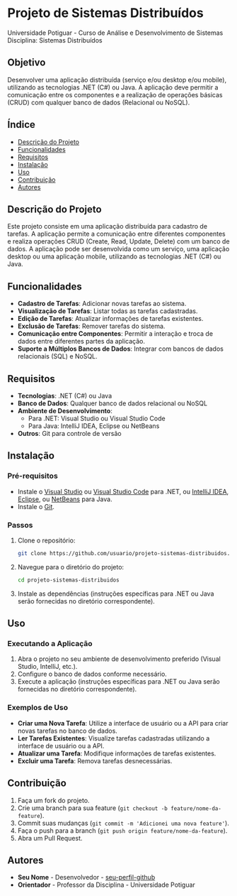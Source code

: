 # Projeto de Sistemas Distribuídos
Universidade Potiguar - Curso de Análise e Desenvolvimento de Sistemas  
Disciplina: Sistemas Distribuídos

## Objetivo
Desenvolver uma aplicação distribuída (serviço e/ou desktop e/ou mobile), utilizando as tecnologias .NET (C#) ou Java. A aplicação deve permitir a comunicação entre os componentes e a realização de operações básicas (CRUD) com qualquer banco de dados (Relacional ou NoSQL).

## Índice
- [Descrição do Projeto](#descrição-do-projeto)
- [Funcionalidades](#funcionalidades)
- [Requisitos](#requisitos)
- [Instalação](#instalação)
- [Uso](#uso)
- [Contribuição](#contribuição)
- [Autores](#autores)

## Descrição do Projeto
Este projeto consiste em uma aplicação distribuída para cadastro de tarefas. A aplicação permite a comunicação entre diferentes componentes e realiza operações CRUD (Create, Read, Update, Delete) com um banco de dados. A aplicação pode ser desenvolvida como um serviço, uma aplicação desktop ou uma aplicação mobile, utilizando as tecnologias .NET (C#) ou Java.

## Funcionalidades
- **Cadastro de Tarefas**: Adicionar novas tarefas ao sistema.
- **Visualização de Tarefas**: Listar todas as tarefas cadastradas.
- **Edição de Tarefas**: Atualizar informações de tarefas existentes.
- **Exclusão de Tarefas**: Remover tarefas do sistema.
- **Comunicação entre Componentes**: Permitir a interação e troca de dados entre diferentes partes da aplicação.
- **Suporte a Múltiplos Bancos de Dados**: Integrar com bancos de dados relacionais (SQL) e NoSQL.

## Requisitos
- **Tecnologias**: .NET (C#) ou Java
- **Banco de Dados**: Qualquer banco de dados relacional ou NoSQL
- **Ambiente de Desenvolvimento**:
  - Para .NET: Visual Studio ou Visual Studio Code
  - Para Java: IntelliJ IDEA, Eclipse ou NetBeans
- **Outros**: Git para controle de versão

## Instalação

### Pré-requisitos
- Instale o [Visual Studio](https://visualstudio.microsoft.com/) ou [Visual Studio Code](https://code.visualstudio.com/) para .NET, ou [IntelliJ IDEA](https://www.jetbrains.com/idea/), [Eclipse](https://www.eclipse.org/), ou [NetBeans](https://netbeans.apache.org/) para Java.
- Instale o [Git](https://git-scm.com/).

### Passos
1. Clone o repositório:
    ```bash
    git clone https://github.com/usuario/projeto-sistemas-distribuidos.git
    ```
2. Navegue para o diretório do projeto:
    ```bash
    cd projeto-sistemas-distribuidos
    ```
3. Instale as dependências (instruções específicas para .NET ou Java serão fornecidas no diretório correspondente).

## Uso

### Executando a Aplicação
1. Abra o projeto no seu ambiente de desenvolvimento preferido (Visual Studio, IntelliJ, etc.).
2. Configure o banco de dados conforme necessário.
3. Execute a aplicação (instruções específicas para .NET ou Java serão fornecidas no diretório correspondente).

### Exemplos de Uso
- **Criar uma Nova Tarefa**: Utilize a interface de usuário ou a API para criar novas tarefas no banco de dados.
- **Ler Tarefas Existentes**: Visualize tarefas cadastradas utilizando a interface de usuário ou a API.
- **Atualizar uma Tarefa**: Modifique informações de tarefas existentes.
- **Excluir uma Tarefa**: Remova tarefas desnecessárias.

## Contribuição
1. Faça um fork do projeto.
2. Crie uma branch para sua feature (`git checkout -b feature/nome-da-feature`).
3. Commit suas mudanças (`git commit -m 'Adicionei uma nova feature'`).
4. Faça o push para a branch (`git push origin feature/nome-da-feature`).
5. Abra um Pull Request.

## Autores
- **Seu Nome** - Desenvolvedor - [seu-perfil-github](https://github.com/seu-usuario)
- **Orientador** - Professor da Disciplina - Universidade Potiguar
